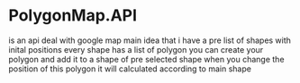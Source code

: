 # PolygonMap.API
is an api deal with google map 
main idea that i have a pre list of shapes with inital positions 
every shape has a list of polygon 
you can create your polygon and add it to a shape of pre selected shape
when you change the position of this polygon it will calculated according to main shape
